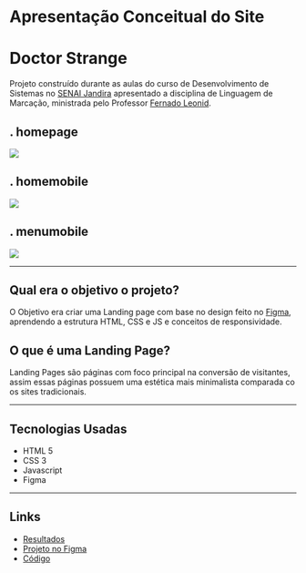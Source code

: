# Apresentação Conceitual do Site 
# Doctor  Strange 
Projeto construído durante as aulas do curso de Desenvolvimento de Sistemas no [SENAI Jandira](https://jandira.sp.senai.br/) apresentado a disciplina de Linguagem de Marcação, ministrada pelo Professor [Fernado Leonid](https://github.com/fernandoleonid).

## . homepage 
![](./homepage.png)

## . homemobile
![](./homemobile.png) 
## . menumobile
![](./menumobile.png)

---

## Qual era o objetivo o projeto? 
O Objetivo era criar uma Landing page com base no design feito no [Figma](https://www.figma.com/file/V9XpzVvVtiMTsoufMzyPb4/LIMAdoctorstrange?node-id=13%3A39), aprendendo  a estrutura HTML, CSS e JS e conceitos de responsividade. 

## O que é uma Landing Page?
Landing Pages são páginas com foco principal na conversão de visitantes, assim essas páginas possuem uma estética mais minimalista comparada co os sites tradicionais.

---
## Tecnologias Usadas 
- HTML 5 
- CSS 3 
- Javascript
- Figma

---
## Links 

- [Resultados](https://srmt03.github.io/doctor-strange/)
- [Projeto no Figma]( https://www.figma.com/file/V9XpzVvVtiMTsoufMzyPb4/LIMAdoctorstrange?node-id=13%3A39)
- [Código](https://github.com/srmt03/doctor-strange)
